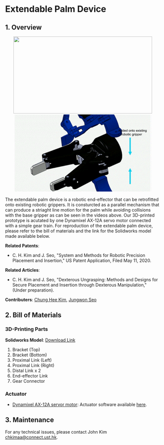# Extendable Palm Device

## 1. Overview

<p align = "center">
<img src="files/gripper_real.gif" width="450" height="250"> <img src="files/gripper_model.gif" width="450" height="250"> 
</p>

The extendable palm device is a robotic end-effector that can be retrofitted onto existing robotic grippers. It is consturcted as a parallel mechanism that can produce a striaght line motion for the palm while avoiding collisions with the base gripper as can be seen in the videos above. Our 3D-printed prototype is acutated by one Dynamixel AX-12A servo motor connected with a simple gear train. For reproduction of the extendable palm device, please refer to the bill of materials and the link for the Solidworks model made available below.  

**Related Patents**: 
- C. H. Kim and J. Seo, "System and Methods for Robotic Precision Placement and Insertion," US Patent Application, Filed May 11, 2020.

**Related Articles**: 
- C. H. Kim and J. Seo, "Dexterous Ungrasping: Methods and Designs for Secure Placement and Insertion through Dexterous Manipulation," (Under preparation).

**Contributers**: [Chung Hee Kim](https://sites.google.com/view/chjohnkim/home), [Jungwon Seo](http://junseo.people.ust.hk/)

## 2. Bill of Materials

### 3D-Printing Parts

**Solidworks Model**: [Download Link](https://drive.google.com/open?id=1LU2ESZIVc5RaizjKnRRDMieen1sGAB-5)

1. Bracket (Top) 
2. Bracket (Bottom)
3. Proximal Link (Left)
4. Proximal Link (Right)
5. Distal Link x 2
6. End-effector Link
7. Gear Connector 


### Actuator

- [Dynamixel AX-12A servor motor](http://en.robotis.com/shop_en/item.php?it_id=902-0003-001): Actuator software available [here](http://wiki.ros.org/dynamixel_sdk).

## 3. Maintenance 
For any technical issues, please contact John Kim [chkimaa@connect.ust.hk]().

